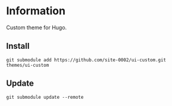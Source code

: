 # Information

Custom theme for Hugo.

## Install

```
git submodule add https://github.com/site-0002/ui-custom.git themes/ui-custom
```

## Update

```
git submodule update --remote
```
